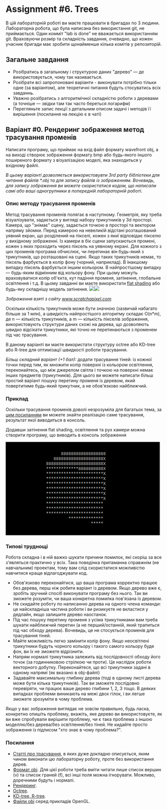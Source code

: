 # Assignment #6. Trees
В цій лабораторній роботі ви маєте працювати в бригадах по 3 людини. Лабораторна робота, що була написана без використання git, не приймається. Один комміт "lab is done" не вважається використанням git. Враховуючи розмір та складність завдання, очевидно, що кожен учасник бригади має зробити щонайменше кілька комітів у репозиторій.

## Загальне завдання
* Розібратись в загальному і структурою даних "дерево" — де використовується, чому так називається.
* Розібрати всі запропоновані варіанти - виконувати потрібно тільки одне (за варіантом), але теоретичні питання будуть стосуватись всіх завданнь.
* Уважно розібратись з алгоритмічної складністю роботи з деревами (а точніше — звідки там так часто береться логарифм)
* Перегляньте запис лекції з детальним описом задачі і методів її вирішення (посилання на лекцію є в чаті)

## Варіант #0. Рендеринг зображення метод трасування променів
Написати програму, що приймає на вхід файл формату wavefront obj, а на виході створює зображення формату bmp або будь-якого іншого поширеного формату з візуалізацією моделі, яка знаходиться у вхідному файлі.

*В цьому варіанті дозволяється використовувти 3rd party бібліотеки для читання файлів \*.obj та для запису файлів із зображенням. Вочевидь, для запису зображення ви можете скористатися кодом, що написали самі або ваші одногрупники в попередній лабораторній роботі.*

### Опис методу трасування променів
Метод трасування променів полягає в наступному. Геометрія, яку треба візуалізувати, задається у вигляді набору трикутників у 3d просторі. Камера, що "знімає" сцену, задається точкою в просторі та вектором напряму зйомки. Перед камерою на невеликій відстані розташований уявний екран, що розділений на пікселі, кожен з якиї відповідає пікселю у вихідному зображенні. Із камери в бік сцени запускаються промені, кожен з яких проходить через піксель на уявному екрані. Для кожного з цих променів програма обчислює, чи перетинає він будь-який з трикутників, що розташовані на сцені. Якщо таких трикутників немає, то піксель фарбується в колір фону (чорний, наприклад). В інакшому випадку піксель фарбується іншим кольором. В найпростішому випадку — будь-яким відмінним від кольору фону. При цьому можуть враховуватися колір об\'єкта, кут падіння променя, затінення, глобальне освітлення і т.д. В цьому завданні ви маєте використати [flat shading](https://en.wikipedia.org/wiki/Shading#Flat_shading) або будь-яку складнішу модель затінення.
<img src="https://www.scratchapixel.com/images/upload/introduction-to-ray-tracing/lightingnoshadow.gif" width="250"><img src="https://www.scratchapixel.com/images/upload/introduction-to-ray-tracing/pixelrender.gif" width="250">

*Зображення взяті з сайту www.scratchapixel.com*

Оскільки кількість трикутників може бути значною (зазвичай набагато більше за 1 млн), а швидкість найпростішого алгоритму складає O(n*m), де n — кількість трикутників, а m — кількість пікселів зображення, використовують структури даних схожі на дерева, що дозволяють швидко відсікати трикутники, які точно не перетинаються з променем під час трасування.

В даному варіанті ви маєте використати структуру octree або KD-tree або R-tree для оптимізації швидкості роботи трасування.

*Більш складний варіант (+1 бал):* додати трасування тіней: із кожної точки перед тим, як множити колір поверхні із кольором освітлення, переконайтесь, що між джерелом світла і точкою на поверхні немає інших предметів (трикутників). Для цього ви можете написати більш простий варіант пошуку перетину променя із деревом, який повертитиме будь-який трикутник, а не обов'язково найближчий.

### Приклад
Оскільки трасування променів доволі незрозуміла для багатьох тема, за [цим посиланням](https://repl.it/@L4fter/SpottedEnragedShell) ви можете знайти реалізацію саме трасування, результат якої виводиться в консоль.

Додавши затінення flat shading, освітлення та рух камери можна створити програму, що виводить в консоль зображення

![](examples_6/console_out.gif)

### Типові труднощі
Робота складна і в ній важко шукати причини помилок, які скоріш за все з'являться практично у всіх. Така поведінка притаманна справжнім (не навчальним) проектам, тому вам слід скористатися можливістю навчитися краще відлагоджувати код.
* Обов'язково переконайтися, що ваша програма корректно працює без дерева, перш ніж робити варіант із деревом. Якщо дерево вже є, зробіть зручний спосіб виконувати програму без нього. Так ви зможете розуміти, чи ваша конкретна помилка пов'язана із деревом.
* Не скидайте роботу по написанню дерева на одного члена команди: це найскладніша частина роботи і ви ризикуєте не вкластися у дедлайн, якщо залишите дерево наостанок.
* Під час пошуку перетину променя з усіма трикутниками вам треба шукати найближчий перетин (а не перший/останній, який трапиться під час обходу дерева). Вочевидь, це не стосується променів для трасування тіней.
* Майте можливість легко замінити колір фону. Якщо неосвітлені трикутники будуть чорного кольору і такого самого кольору буде фон, ви їх не зможете відрізнити.
* Напрям нормалі трикутника залежить від послідовності обходу його точок (за годинниковою стрілкою чи проти). Це наслідок роботи векторного добутку. Переконайтеся, що всі трикутники задані в одному напрямі (як вказано в obj-файлі)
* Задавайте максимальну глибину дерева (тоді в одному листі дерева може бути кілька трикутників). Так ви зможете послідовно перевіряти, чи працює ваше дерево глибини 1, 2, 3 тощо. В деяких випадках проблеми виникають на межі двох гілок, і ви легше зможете зрозуміти в чому проблема.

Якщо у вас зображення виглядає не зовсім правильно, будь ласка, конкретно опишіть проблему, вкажіть, яке дерево ви використовуєте, як ви вже спробували вирішити проблему, чи є така проблема з іншою моделлю/без дерева/без освітлення/без тіней. Не кидайте просто зображення із підписом "хто знає в чому проблема?". 

### Посилання
* [Статті про трасування](https://www.scratchapixel.com/lessons/3d-basic-rendering/introduction-to-ray-tracing/implementing-the-raytracing-algorithm), в яких дуже докладно описується, яким чином виконати цю лабораторну роботу, проте без використання дерев.
* [Формат obj](https://uk.wikipedia.org/wiki/Obj). Для цієї роботи треба вміти читати лише список вершин (v) та список граней (f), всі інші поля можна ігнорувати. Можливо, доречними будуть і нормалі.
* [Рендеринг](https://uk.wikipedia.org/wiki/%D0%A0%D0%B5%D0%BD%D0%B4%D0%B5%D1%80%D0%B8%D0%BD%D0%B3).
* [Octree](https://en.wikipedia.org/wiki/Octree).
* [KD-tree, R-tree](https://fat-crocodile.livejournal.com/156564.html).
* [Файли obj](https://github.com/coboshm/OpenGL-Samples/tree/master/Model) серед прикладів OpenGL.
